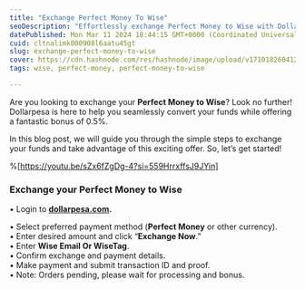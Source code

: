 ```yaml
---
title: "Exchange Perfect Money To Wise"
seoDescription: "Effortlessly exchange Perfect Money to Wise with Dollarpesa. Enjoy a smooth conversion process and a 0.5% bonus. Start now!"
datePublished: Mon Mar 11 2024 18:44:15 GMT+0000 (Coordinated Universal Time)
cuid: cltnalimk000908l6aatu45gt
slug: exchange-perfect-money-to-wise
cover: https://cdn.hashnode.com/res/hashnode/image/upload/v1710182604128/4282ae30-4966-4815-be87-d3e2023f51d2.jpeg
tags: wise, perfect-money, perfect-money-to-wise

---
```


Are you looking to exchange your **Perfect Money to Wise**? Look no further! Dollarpesa is here to help you seamlessly convert your funds while offering a fantastic bonus of 0.5%.

In this blog post, we will guide you through the simple steps to exchange your funds and take advantage of this exciting offer. So, let’s get started!

%[https://youtu.be/sZx6fZgDg-4?si=559HrrxffsJ9JYin] 

### **Exchange your Perfect Money to Wise**

• Login to [**dollarpesa.com**](https://dollarpesa.com/)**.**

• Select preferred payment method (**Perfect Money** or other currency).  
• Enter desired amount and click “**Exchange Now**.”  
• Enter **Wise Email Or WiseTag**.  
• Confirm exchange and payment details.  
• Make payment and submit transaction ID and proof.  
• Note: Orders pending, please wait for processing and bonus.